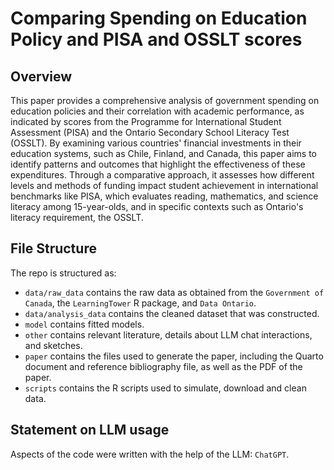 # Comparing Spending on Education Policy and PISA and OSSLT scores

## Overview

This paper provides a comprehensive analysis of government spending on education policies and their correlation with academic performance, as indicated by scores from the Programme for International Student Assessment (PISA) and the Ontario Secondary School Literacy Test (OSSLT). By examining various countries' financial investments in their education systems, such as Chile, Finland, and Canada, this paper aims to identify patterns and outcomes that highlight the effectiveness of these expenditures. Through a comparative approach, it assesses how different levels and methods of funding impact student achievement in international benchmarks like PISA, which evaluates reading, mathematics, and science literacy among 15-year-olds, and in specific contexts such as Ontario's literacy requirement, the OSSLT. 

## File Structure

The repo is structured as:

-   `data/raw_data` contains the raw data as obtained from the `Government of Canada`, the `LearningTower` R package, and `Data Ontario`.
-   `data/analysis_data` contains the cleaned dataset that was constructed.
-   `model` contains fitted models. 
-   `other` contains relevant literature, details about LLM chat interactions, and sketches.
-   `paper` contains the files used to generate the paper, including the Quarto document and reference bibliography file, as well as the PDF of the paper. 
-   `scripts` contains the R scripts used to simulate, download and clean data.


## Statement on LLM usage
Aspects of the code were written with the help of the LLM: `ChatGPT`.
